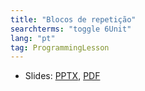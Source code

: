 ```yaml
---
title: "Blocos de repetição"
searchterms: "toggle 6Unit"
lang: "pt"
tag: ProgrammingLesson
---
```

 <ul>
 <li class="ng-binding">Slides:
 <a href="ProgrammingLessons/RepeatBlocks.pptx">PPTX</a>,
 <a href="ProgrammingLessons/RepeatBlocks.pdf">PDF</a>
 </li>
 </ul>
